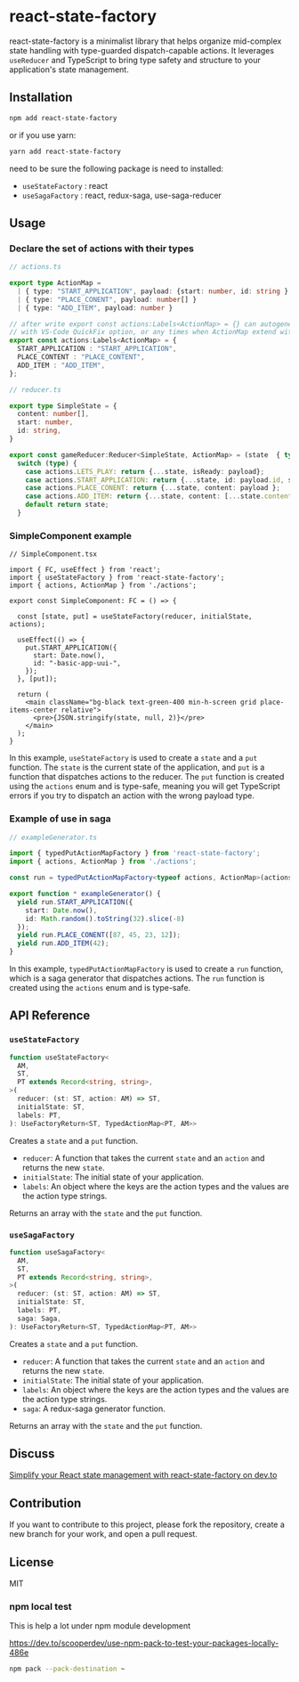 # react-state-factory
react-state-factory is a minimalist library that helps organize mid-complex state handling with type-guarded dispatch-capable actions. It leverages `useReducer` and TypeScript to bring type safety and structure to your application's state management.

## Installation

```sh
npm add react-state-factory
```

or if you use yarn:

```sh
yarn add react-state-factory
```

need to be sure the following package is need to installed: 
- `useStateFactory` : react
- `useSagaFactory`  : react, redux-saga, use-saga-reducer

## Usage

### Declare the set of actions with their types

```ts
// actions.ts

export type ActionMap =
  | { type: "START_APPLICATION", payload: {start: number, id: string } }
  | { type: "PLACE_CONENT", payload: number[] }
  | { type: "ADD_ITEM", payload: number }

// after write export const actions:Labels<ActionMap> = {} can autogenerated this const
// with VS-Code QuickFix option, or any times when ActionMap extend with new entry
export const actions:Labels<ActionMap> = {
  START_APPLICATION : "START_APPLICATION",
  PLACE_CONTENT : "PLACE_CONTENT",
  ADD_ITEM : "ADD_ITEM",
};
```

```ts
// reducer.ts

export type SimpleState = {
  content: number[],
  start: number,
  id: string,
}

export const gameReducer:Reducer<SimpleState, ActionMap> = (state  { type, payload }) => {
  switch (type) {
    case actions.LETS_PLAY: return {...state, isReady: payload};
    case actions.START_APPLICATION: return {...state, id: payload.id, start: payload: start};
    case actions.PLACE_CONENT: return {...state, content: payload };
    case actions.ADD_ITEM: return {...state, content: [...state.content, payload]};
    default return state;
  }
```

### SimpleComponent example 

```tsx
// SimpleComponent.tsx

import { FC, useEffect } from 'react';
import { useStateFactory } from 'react-state-factory';
import { actions, ActionMap } from './actions';

export const SimpleComponent: FC = () => {

  const [state, put] = useStateFactory(reducer, initialState, actions);

  useEffect(() => {
    put.START_APPLICATION({
      start: Date.now(),
      id: "-basic-app-uui-",
    });
  }, [put]);

  return (
    <main className="bg-black text-green-400 min-h-screen grid place-items-center relative">
      <pre>{JSON.stringify(state, null, 2)}</pre>
    </main>
  );
}
```

In this example, `useStateFactory` is used to create a `state` and a `put` function. The `state` is the current state of the application, and `put` is a function that dispatches actions to the reducer. The `put` function is created using the `actions` enum and is type-safe, meaning you will get TypeScript errors if you try to dispatch an action with the wrong payload type.

### Example of use in saga

```ts
// exampleGenerator.ts

import { typedPutActionMapFactory } from 'react-state-factory';
import { actions, ActionMap } from './actions';

const run = typedPutActionMapFactory<typeof actions, ActionMap>(actions);

export function * exampleGenerator() {
  yield run.START_APPLICATION({
    start: Date.now(), 
    id: Math.random().toString(32).slice(-8)
  });
  yield run.PLACE_CONENT([87, 45, 23, 12]);
  yield run.ADD_ITEM(42);
}
```

In this example, `typedPutActionMapFactory` is used to create a `run` function, which is a saga generator that dispatches actions. The `run` function is created using the `actions` enum and is type-safe.

## API Reference

### `useStateFactory`

```ts
function useStateFactory<
  AM, 
  ST,
  PT extends Record<string, string>,
>(
  reducer: (st: ST, action: AM) => ST,
  initialState: ST,
  labels: PT,
): UseFactoryReturn<ST, TypedActionMap<PT, AM>>
```

Creates a `state` and a `put` function.

- `reducer`: A function that takes the current `state` and an `action` and returns the new `state`.
- `initialState`: The initial state of your application.
- `labels`: An object where the keys are the action types and the values are the action type strings.

Returns an array with the `state` and the `put` function.

### `useSagaFactory`

```ts
function useSagaFactory<
  AM, 
  ST,
  PT extends Record<string, string>,
>(
  reducer: (st: ST, action: AM) => ST,
  initialState: ST,
  labels: PT,
  saga: Saga,
): UseFactoryReturn<ST, TypedActionMap<PT, AM>>
```

Creates a `state` and a `put` function.

- `reducer`: A function that takes the current `state` and an `action` and returns the new `state`.
- `initialState`: The initial state of your application.
- `labels`: An object where the keys are the action types and the values are the action type strings.
- `saga`: A redux-saga generator function.

Returns an array with the `state` and the `put` function.

## Discuss

[Simplify your React state management with react-state-factory on dev.to](https://dev.to/pengeszikra/simplify-your-react-state-management-with-react-state-factory-4a14)

## Contribution

If you want to contribute to this project, please fork the repository, create a new branch for your work, and open a pull request.

## License

MIT

### npm local test
This is help a lot under npm module development

https://dev.to/scooperdev/use-npm-pack-to-test-your-packages-locally-486e

```sh
npm pack --pack-destination ~
```